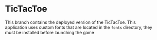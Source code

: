 # TicTacToe
This branch contains the deployed version of the TicTacToe. This application uses custom fonts that are located in the `fonts` directory, they must be installed before launching the game
